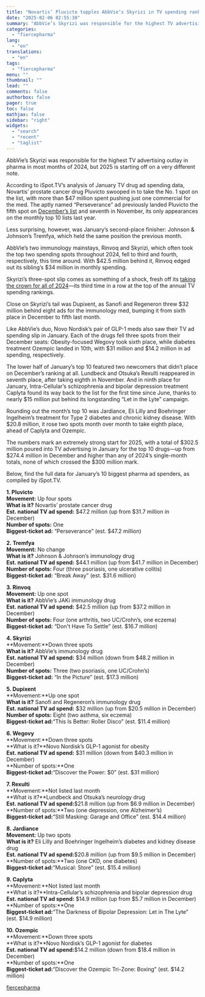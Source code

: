 ```yaml
---
title: "Novartis’ Pluvicto topples AbbVie’s Skyrizi in TV spending ranks"
date: "2025-02-06 02:55:30"
summary: "AbbVie’s Skyrizi was responsible for the highest TV advertising outlay in pharma in most months of 2024, but 2025 is starting off on a very different note. According to iSpot.TV’s analysis of January TV drug ad spending data, Novartis’ prostate cancer drug Pluvicto swooped in to take the No. 1..."
categories:
  - "fiercepharma"
lang:
  - "en"
translations:
  - "en"
tags:
  - "fiercepharma"
menu: ""
thumbnail: ""
lead: ""
comments: false
authorbox: false
pager: true
toc: false
mathjax: false
sidebar: "right"
widgets:
  - "search"
  - "recent"
  - "taglist"
---
```


AbbVie’s Skyrizi was responsible for the highest TV advertising outlay in pharma in most months of 2024, but 2025 is starting off on a very different note.

According to iSpot.TV’s analysis of January TV drug ad spending data, Novartis’ prostate cancer drug Pluvicto swooped in to take the No. 1 spot on the list, with more than $47 million spent pushing just one commercial for the med. The aptly named “Perseverance” ad previously landed Pluvicto the fifth spot on [December’s list](https://www.fiercepharma.com/marketing/abbvie-maintains-top-tv-ad-spend-spot-skyrizi-sees-rinvoq-fall-behind-jjs-tremfya-novos) and seventh in November, its only appearances on the monthly top 10 lists last year.

Less surprising, however, was January’s second-place finisher: Johnson & Johnson’s Tremfya, which held the same position the previous month.

AbbVie’s two immunology mainstays, Rinvoq and Skyrizi, which often took the top two spending spots throughout 2024, fell to third and fourth, respectively, this time around. With $42.5 million behind it, Rinvoq edged out its sibling’s $34 million in monthly spending.

Skyrizi’s three-spot slip comes as something of a shock, fresh off its [taking the crown for all of 2024](https://www.fiercepharma.com/marketing/abbvie-pulls-hat-trick-3rd-straight-year-top-tv-drug-ad-spender-buoyed-skyrizi-and-rinvoq)—its third time in a row at the top of the annual TV spending rankings.

Close on Skyrizi’s tail was Dupixent, as Sanofi and Regeneron threw $32 million behind eight ads for the immunology med, bumping it from sixth place in December to fifth last month.

Like AbbVie’s duo, Novo Nordisk’s pair of GLP-1 meds also saw their TV ad spending slip in January. Each of the drugs fell three spots from their December seats: Obesity-focused Wegovy took sixth place, while diabetes treatment Ozempic landed in 10th, with $31 million and $14.2 million in ad spending, respectively.

The lower half of January’s top 10 featured two newcomers that didn’t place on December’s ranking at all. Lundbeck and Otsuka’s Rexulti reappeared in seventh place, after taking eighth in November. And in ninth place for January, Intra-Cellular’s schizophrenia and bipolar depression treatment Caplyta found its way back to the list for the first time since June, thanks to nearly $15 million put behind its longstanding “Let in the Lyte” campaign.

Rounding out the month’s top 10 was Jardiance, Eli Lilly and Boehringer Ingelheim’s treatment for Type 2 diabetes and chronic kidney disease. With $20.8 million, it rose two spots month over month to take eighth place, ahead of Caplyta and Ozempic.

The numbers mark an extremely strong start for 2025, with a total of $302.5 million poured into TV advertising in January for the top 10 drugs—up from $274.4 million in December and higher than any of 2024’s single-month totals, none of which crossed the $300 million mark.

Below, find the full data for January’s 10 biggest pharma ad spenders, as compiled by iSpot.TV.

**1. Pluvicto**  
**Movement:** Up four spots  
**What is it?** Novartis’ prostate cancer drug  
**Est. national TV ad spend:** $47.2 million (up from $31.7 million in December)  
**Number of spots:** One   
**Biggest-ticket ad:** “Perseverance” (est. $47.2 million)

**2. Tremfya**  
**Movement:** No change  
**What is it?** Johnson & Johnson’s immunology drug  
**Est. national TV ad spend:** $44.1 million (up from $41.7 million in December)  
**Number of spots:** Four (three psoriasis, one ulcerative colitis)  
**Biggest-ticket ad:** “Break Away” (est. $31.6 million)

**3. Rinvoq**  
**Movement:** Up one spot  
**What is it?** AbbVie’s JAKi immunology drug  
**Est. national TV ad spend:** $42.5 million (up from $37.2 million in December)  
**Number of spots:** Four (one arthritis, two UC/Crohn’s, one eczema)  
**Biggest-ticket ad:** “Don't Have To Settle” (est. $16.7 million)

**4. Skyrizi**  
**Movement:**Down three spots  
**What is it?** AbbVie’s immunology drug  
**Est. national TV ad spend:** $34 million (down from $48.2 million in December)  
**Number of spots:** Three (two psoriasis, one UC/Crohn’s)  
**Biggest-ticket ad:** “In the Picture” (est. $17.3 million)

**5. Dupixent**  
**Movement:**Up one spot  
**What is it?** Sanofi and Regeneron’s immunology drug  
**Est. national TV ad spend:** $32 million (up from $20.5 million in December)  
**Number of spots:** Eight (two asthma, six eczema)  
**Biggest-ticket ad:**“This Is Better: Roller Disco” (est. $11.4 million)

**6. Wegovy**  
**Movement:**Down three spots  
**What is it?**Novo Nordisk’s GLP-1 agonist for obesity  
**Est. national TV ad spend:** $31 million (down from $40.3 million in December)  
**Number of spots:**One   
**Biggest-ticket ad:**“Discover the Power: $0” (est. $31 million)

**7. Rexulti**  
**Movement:**Not listed last month  
**What is it?**Lundbeck and Otsuka’s neurology drug  
**Est. national TV ad spend:**$21.8 million (up from $6.9 million in December)  
**Number of spots:**Two (one depression, one Alzheimer’s)  
**Biggest-ticket ad:**“Still Masking: Garage and Office” (est. $14.4 million)

**8. Jardiance**  
**Movement:** Up two spots  
**What is it?** Eli Lilly and Boehringer Ingelheim’s diabetes and kidney disease drug  
**Est. national TV ad spend:**$20.8 million (up from $9.5 million in December)  
**Number of spots:**Two (one CKD, one diabetes)  
**Biggest-ticket ad:**“Musical: Store” (est. $15.4 million)

**9. Caplyta**  
**Movement:**Not listed last month  
**What is it?**Intra-Cellular’s schizophrenia and bipolar depression drug  
**Est. national TV ad spend:** $14.9 million (up from $5.7 million in December)  
**Number of spots:**One  
**Biggest-ticket ad:**“The Darkness of Bipolar Depression: Let in The Lyte” (est. $14.9 million)

**10. Ozempic**  
**Movement:**Down three spots  
**What is it?**Novo Nordisk’s GLP-1 agonist for diabetes  
**Est. national TV ad spend:**$14.2 million (down from $18.4 million in December)  
**Number of spots:**One  
**Biggest-ticket ad:**“Discover the Ozempic Tri-Zone: Boxing” (est. $14.2 million)

[fiercepharma](https://www.fiercepharma.com/marketing/tv-drug-ad-spending-reached-new-heights-january-novartis-pluvicto-toppled-abbvies-skyrizi)
